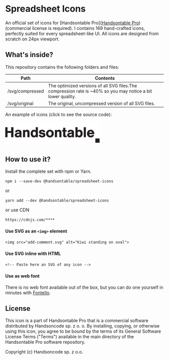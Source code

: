 # Spreadsheet Icons

An official set of icons for
[Handsontable Pro]([Handsontable Pro](https://github.com/handsontable/handsontable-pro))
(commercial license is required). I contains 169 hand-crafted
icons, perfectly suited for every spreadsheet-like UI. All
icons are designed from scratch on 24px viewport.

## What's inside?

This repository contains the following folders and files:

| Path            	| Contents                                                                                                    	|
|-----------------	|-------------------------------------------------------------------------------------------------------------	|
| /svg/compressed 	| The optimized versions of all SVG files.The compression rate is ~40% so you may notice a bit lower quality. 	|
| /svg/original   	| The original, uncompressed version of all SVG files.                                                        	|

An example of icons (click to see the source code):

<img src="https://raw.githubusercontent.com/handsontable/static-files/master/Images/Logo/Handsontable/Handsontable-logo-300-74-new.png" alt="Handsontable Community Edition logo" /></a>



## How to use it?

Install the complete set with npm or Yarn.

    npm i --save-dev @handsontable/spreadsheet-icons

or

    yarn add --dev @handsontable/spreadsheet-icons

or use CDN

    https://cdnjs.com/****

#### Use SVG as an `<img>` element

```
<img src="add-comment.svg" alt="Kiwi standing on oval">
```

#### Use SVG inline with HTML

```
<!-- Paste here an SVG of any icon -->
```

#### Use as web font

There is no web font available out of the box, but you can do one
yourself in minutes with [Fontello](http://fontello.com/).

## License

This icon is a part of Handsontable Pro that is a commercial software distributed by Handsoncode sp. z o. o.
By installing, copying, or otherwise using this icon, you agree to be bound by the terms
of its General Software License Terms ("Terms") available in the main directory
of the Handsontable Pro software repository.

Copyright (c) Handsoncode sp. z o.o.